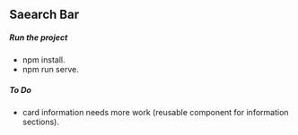 ## Saearch Bar

##### Run the project

-   npm install.
-   npm run serve.

##### To Do

-   card information needs more work (reusable component for information sections). 
